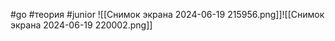 #go #теория #junior 
![[Снимок экрана 2024-06-19 215956.png]]![[Снимок экрана 2024-06-19 220002.png]]